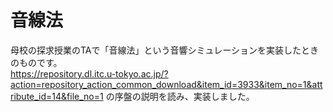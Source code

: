 # 音線法
母校の探求授業のTAで「音線法」という音響シミュレーションを実装したときのものです。  
https://repository.dl.itc.u-tokyo.ac.jp/?action=repository_action_common_download&item_id=3933&item_no=1&attribute_id=14&file_no=1 の序盤の説明を読み、実装しました。
